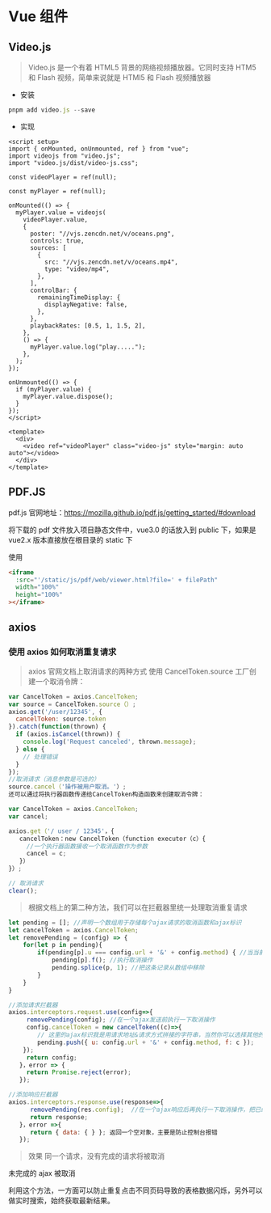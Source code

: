 # Vue 组件

## Video.js

> Video.js 是一个有着 HTML5 背景的网络视频播放器。它同时支持 HTM5 和 Flash 视频，简单来说就是 HTMl5 和 Flash 视频播放器

- 安装

```js
pnpm add video.js --save
```

- 实现

```vue
<script setup>
import { onMounted, onUnmounted, ref } from "vue";
import videojs from "video.js";
import "video.js/dist/video-js.css";

const videoPlayer = ref(null);

const myPlayer = ref(null);

onMounted(() => {
  myPlayer.value = videojs(
    videoPlayer.value,
    {
      poster: "//vjs.zencdn.net/v/oceans.png",
      controls: true,
      sources: [
        {
          src: "//vjs.zencdn.net/v/oceans.mp4",
          type: "video/mp4",
        },
      ],
      controlBar: {
        remainingTimeDisplay: {
          displayNegative: false,
        },
      },
      playbackRates: [0.5, 1, 1.5, 2],
    },
    () => {
      myPlayer.value.log("play.....");
    },
  );
});

onUnmounted(() => {
  if (myPlayer.value) {
    myPlayer.value.dispose();
  }
});
</script>

<template>
  <div>
    <video ref="videoPlayer" class="video-js" style="margin: auto auto"></video>
  </div>
</template>
```

## PDF.JS

pdf.js 官网地址：https://mozilla.github.io/pdf.js/getting_started/#download

将下载的 pdf 文件放入项目静态文件中，vue3.0 的话放入到 public 下，如果是 vue2.x 版本直接放在根目录的 static 下

使用

```html
<iframe
  :src="'/static/js/pdf/web/viewer.html?file=' + filePath"
  width="100%"
  height="100%"
></iframe>
```

## axios

### 使用 axios 如何取消重复请求

> axios 官网文档上取消请求的两种方式
> 使用 CancelToken.source 工厂创建一个取消令牌：

```js
var CancelToken = axios.CancelToken;
var source = CancelToken.source（）;
axios.get('/user/12345', {
  cancelToken: source.token
}).catch(function(thrown) {
  if (axios.isCancel(thrown)) {
    console.log('Request canceled', thrown.message);
  } else {
    // 处理错误
  }
});
//取消请求（消息参数是可选的）
source.cancel（'操作被用户取消。'）;
还可以通过将执行器函数传递给CancelToken构造函数来创建取消令牌：

var CancelToken = axios.CancelToken;
var cancel;

axios.get（'/ user / 12345'，{
   cancelToken：new CancelToken（function executor（c）{
     //一个执行器函数接收一个取消函数作为参数
     cancel = c;
   }）
}）;

// 取消请求
clear();
```

> 根据文档上的第二种方法，我们可以在拦截器里统一处理取消重复请求

```js
let pending = []; //声明一个数组用于存储每个ajax请求的取消函数和ajax标识
let cancelToken = axios.CancelToken;
let removePending = (config) => {
    for(let p in pending){
        if(pending[p].u === config.url + '&' + config.method) { //当当前请求在数组中存在时执行函数体
            pending[p].f(); //执行取消操作
            pending.splice(p, 1); //把这条记录从数组中移除
        }
    }
}

//添加请求拦截器
axios.interceptors.request.use(config=>{
     removePending(config); //在一个ajax发送前执行一下取消操作
     config.cancelToken = new cancelToken((c)=>{
        // 这里的ajax标识我是用请求地址&请求方式拼接的字符串，当然你可以选择其他的一些方式
        pending.push({ u: config.url + '&' + config.method, f: c });
    });
     return config;
   }，error => {
     return Promise.reject(error);
   });

//添加响应拦截器
axios.interceptors.response.use(response=>{
      removePending(res.config);  //在一个ajax响应后再执行一下取消操作，把已经完成的请求从pending中移除
      return response;
   }，error =>{
      return { data: { } }; 返回一个空对象，主要是防止控制台报错
   });
```

> 效果
> 同一个请求，没有完成的请求将被取消

未完成的 ajax 被取消

利用这个方法，一方面可以防止重复点击不同页码导致的表格数据闪烁，另外可以做实时搜索，始终获取最新结果。
